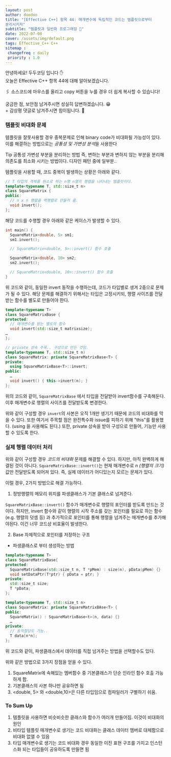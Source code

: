 ```yaml
---
layout: post
author: doodoo
title: "[Effective C++] 항목 44: 매개변수에 독립적인 코드는 템플릿으로부터
분리시키자"
subtitle: "템플릿과 일반화 프로그래밍 📏"
date: 2022-07-08
cover: /assets/img/default.png
tags: Effective_C++ C++
sitemap :
 changefreq : daily
 priority : 1.0
---
```

안녕하세요! <span class="doodoo">두두코딩</span> 입니다 ✋ <br>
오늘은 Effective C++ 항목 44에 대해 알아보겠습니다.

🖇 소스코드에 마우스를 올리고 <span class="tip">copy</span> 버튼을 누를 경우 더 쉽게 복사할 수 있습니다!

궁금한 점, 보안점 남겨주시면 성실히 답변하겠습니다. 😁 <br>
\+ 감상평 댓글로 남겨주시면 힘이됩니다. 🙇

### 템플릿 비대화 문제
템플릿을 잘못사용할 경우 중복문제로 인해 binary code가 비대화될 가능성이 있다. 이를 해결하는 방법으로는 *공통성 및 가변성 분석*을 사용한다

<span class="tip">Tip</span> 공통성 가변성 부분을 분리하는 방법 즉, 변하는 부분과 변하지 않는 부분을 분리해 의존도를 최소화 시키는 방법이다. 디자인 패턴 중에 일부분..

템플릿을 사용할 때, 코드 중복이 발생하는 상황은 아래와 같다.

```cpp
// T 타입의 객체를 원소로 하는 n행 n열의 행렬을 나타내는 템플릿이다.
template<typename T, std::size_t n>
class SquareMatrix {
public:
  // n x n 행렬을 역행렬로 만들어 줌.
  void invert();
};
```

해당 코드를 수행할 경우 아래와 같은 케이스가 발생할 수 있다.

```cpp
int main() {
  SquareMatrix<double, 5> sm1;
  sm1.invert();

  // SquareMatrix<double, 5>::invert() 함수 호출

  SquareMatrix<double, 10> sm2;
  sm2.invert();

  // SquareMatrix<double, 10>::invert() 함수 호출
}
```

위 코드와 같이, 동일한 invert 동작을 수행하는데, 코드가 타입별로 생겨 2중으로 문제가 될 수 있다. 해당 문제를 해결하기 위해서는 타입은 고정시키되, 행렬 사이즈를 전달받는 함수를 별도로 만들어야 한다.

```cpp
template<typename T>
class SquareMatrixBase {
protected:
  // 매개변수를 받는 별도의 함수
  void invert(std::size_t matrixsize);
…
};

// private 상속 주목.. 구성으로 만든 것임.
template<typename T, std::size_t n)
class SquareMatrix: private SquareMatrixBase<T> {
private:
  using SquareMatrixBase<T>::invert;
public:
  …
  void invert() { this->invert(n); }
};
```

위의 코드와 같이, `SquareMatrixBase` 에서 타입을 전달받아 invert함수를 구축해둔다. 이후 매개변수로 행렬의 사이즈를 전달받도록 변경한다.

위와 같이 구성할 경우 `invert`의 사본은 오직 1개만 생기기 때문에 코드의 비대화를 막을 수 있다. 또한 여기서 주목할 점은 완전특수화 issue를 피하기 위해 "this"를 활용했다. (using 을 사용해도 된다.) 또한, private 상속을 받아 구성으로 만들어, 기능만 사용할 수 있도록 한다.

### 실제 행렬 데이터 처리
위와 같이 구성할 경우 *코드의 비대화* 문제를 해결할 수 있다. 하지만, 아직 완벽하게 해결된 것이 아니다. `SquareMatrixBase::invert()`는 현재 매개변수로 *n (행렬의 크기)* 값만 전달받도록 되어져 있다. 즉, 실제 데이터가 어디있는지 모르는 문제가 있다.

이럴 경우, 2가지 방법으로 해결 가능하다.

1. 정방행렬의 메모리 위치를 파생클래스가 기본 클래스로 넘겨준다.

`SquareMatrixBase::invert()` 함수가 매개변수로 행렬의 포인터를 받도록 만드는 것이다. 하지만, invert 함수와 같이 행렬의 시작 주소를 갖는 포인터를 필요로 하는 함수 (e.g. 행렬의 덧셈 등) 과 추가적으로 포인터를 통해 행렬을 넘겨주는 매개변수를 추가해야된다. 이건 너무 코드상 비효율이 발생한다.


2. Base 자체적으로 포인터를 저장하는 구조

- 파생클래스로 부터 생성하는 방법

```cpp
template<typename T>
class SquareMatrixBase{
protected:
  SquareMatrixBase(std::size_t n, T *pMem) : size(n), pData(pMem) {}
  void setDataPtr(T*ptr) { pData = ptr; }
private:
  std::size_t size;
  T *pData;
};

template<typename T, std::size_t n>
class SquareMatrix: private SquareMatrixBAse<T> {
public:
  SquareMatrix() : SquareMatrixBase<t>(n, data) {}
  …
private:
  // 동적할당도 가능..
  T data[n*n];
};
```

위 코드와 같이, 파생클래스에서 데이터를 직접 넘겨주는 방법을 선택할수도 있다.

위와 같은 방법으로 3가지 장점을 얻을 수 있다.

1. SquareMatrix에 속해있는 멤버함수 중 기본클래스가 단순 인라인 함수 호출 가능하게 함.
2. 기본클래스의 사본 하나만 공유하면 됨
3. <double, 5> 와 <double,10>은 다른 타입임으로 컴파일러가 구별하기 쉬움.

### To Sum Up
1. 템플릿을 사용하면 비슷비슷한 클래스와 함수가 여러개 만들어짐. 이것이 비대화의 원인
2. 비타입 템플릿 매개변수로 생기는 코드 비대화는 클래스 데이터 멤버로 대체함으로 비대화 없앨 수 있음
3. 타입 매개변수로 생기는 코드 비대화 경우 동일한 이진 표현 구조를 가지고 인스턴스화 되는 타입들이 공유하도록 만들면 됨
